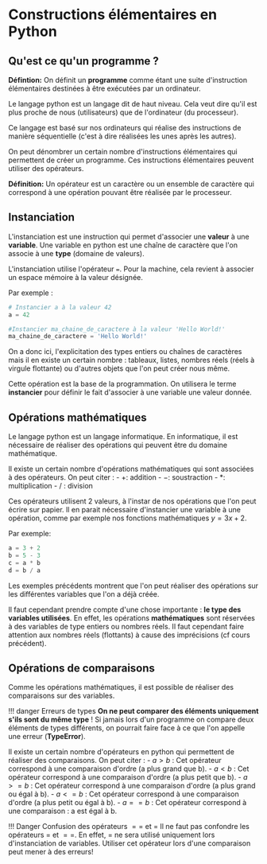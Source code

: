 # Constructions élémentaires en Python

## Qu'est ce qu'un programme ?

**Défintion:** On définit un **programme** comme étant une suite d'instruction élémentaires destinées à être exécutées par un ordinateur.

Le langage python est un langage dit de haut niveau. Cela veut dire qu'il est plus proche de nous (utilisateurs) que de l'ordinateur (du processeur).

Ce langage est basé sur nos ordinateurs qui réalise des instructions de manière séquentielle (c'est à dire réalisées les unes après les autres).

On peut dénombrer un certain nombre d'instructions élémentaires qui permettent de créer un programme.
Ces instructions élémentaires peuvent utiliser des opérateurs.

**Définition:** Un opérateur est un caractère ou un ensemble de caractère qui correspond à une opération pouvant être réalisée par le processeur.

## Instanciation

L'instanciation est une instruction qui permet d'associer une **valeur** à une **variable**.
Une variable en python est une chaîne de caractère que l'on associe à une **type** (domaine de valeurs).

L'instanciation utilise l'opérateur `=`.
Pour la machine, cela revient à associer un espace mémoire à la valeur désignée.

Par exemple :

```python
# Instancier a à la valeur 42
a = 42

#Instancier ma_chaine_de_caractere à la valeur 'Hello World!'
ma_chaine_de_caractere = 'Hello World!'
```

On a donc ici, l'explicitation des types entiers ou chaînes de caractères mais il en existe un certain nombre : tableaux, listes, nombres réels (réels à virgule flottante) ou d'autres objets que l'on peut créer nous même.

Cette opération est la base de la programmation. On utilisera le terme **instancier** pour définir le fait d'associer à une variable une valeur donnée.

## Opérations mathématiques

Le langage python est un langage informatique. En informatique, il est nécessaire de réaliser des opérations qui peuvent être du domaine mathématique.

Il existe un certain nombre d'opérations mathématiques qui sont associées à des opérateurs.
On peut citer :
    - $+$: addition
    - $-$: soustraction
    - $\ast$: multiplication
    - $/$ : division

Ces opérateurs utilisent 2 valeurs, à l'instar de nos opérations que l'on peut écrire sur papier.
Il en parait nécessaire d'instancier une variable à une opération, comme par exemple nos fonctions mathématiques $y = 3x+2$.

Par exemple:

```python
a = 3 + 2 
b = 5 - 3
c = a * b
d = b / a
```

Les exemples précédents montrent que l'on peut réaliser des opérations sur les différentes variables que l'on a déjà créée.

Il faut cependant prendre compte d'une chose importante : **le type des variables utilisées**.
En effet, les opérations **mathématiques** sont réservées à des variables de type entiers ou nombres réels. Il faut cependant faire attention aux nombres réels (flottants) à cause des imprécisions (cf cours précédent).

## Opérations de comparaisons

Comme les opérations mathématiques, il est possible de réaliser des comparaisons sur des variables.

!!! danger Erreurs de types
    **On ne peut comparer des éléments uniquement s'ils sont du même type** !
    Si jamais lors d'un programme on compare deux éléments de types différents, on pourrait faire face à ce que l'on appelle une erreur (**TypeError**).

Il existe un certain nombre d'opérateurs en python qui permettent de réaliser des comparaisons.
On peut citer :
    - $a > b$ : Cet opérateur correspond à une comparaison d'ordre (a plus grand que b).
    - $a < b$ : Cet opérateur correspond à une comparaison d'ordre (a plus petit que b).
    - $a >= b$ : Cet opérateur correspond à une comparaison d'ordre (a plus grand ou égal à b).
    - $a <= b$ : Cet opérateur correspond à une comparaison d'ordre (a plus petit ou égal à b).
    - $a == b$ : Cet opérateur correspond à une comparaison : a est égal à b.

!!! Danger Confusion des opérateurs $==$ et $=$
    Il ne faut pas confondre les opérateurs $=$ et $==$.
    En effet, $=$ ne sera utilisé uniquement lors d'instanciation de variables. Utiliser cet opérateur lors d'une comparaison peut mener à des erreurs!
